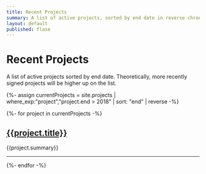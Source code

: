 ```yaml
---
title: Recent Projects 
summary: A list of active projects, sorted by end date in reverse chronological order
layout: default
published: flase
---
```

<h1>Recent Projects</h1>

<p>
  A list of active projects sorted by end date. Theoretically, more recently signed projects will be higher up on the list.
</p>


{%- assign currentProjects =  site.projects | where_exp:"project","project.end > 2018" | sort: "end" | reverse -%}

{%- for project in currentProjects -%}
  <h2><a href="{{project.url}}">{{project.title}}</a></h2>
  <p>{{project.summary}}</p>
  <hr>
{%- endfor -%}